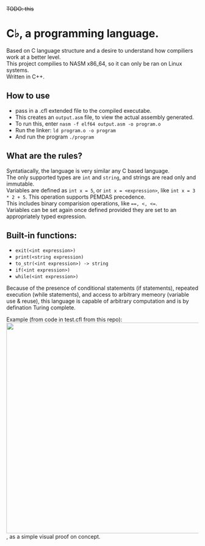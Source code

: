 <del>TODO: this

# C♭, a programming language.

Based on C language structure and a desire to understand how compiliers work at a better level. \
This project compilies to NASM x86_64, so it can only be ran on Linux systems. \
Written in C++.

## How to use

- pass in a .cfl extended file to the compiled executabe.
- This creates an ```output.asm``` file, to view the actual assembly generated.
- To run this, enter ```nasm -f elf64 output.asm -o program.o```
- Run the linker: ```ld program.o -o program```
- And run the program ```./program```

## What are the rules?

Syntatiacally, the language is very similar any C based language. \
The only supported types are ```int``` and ```string```, and strings are read only and immutable. \
Variables are defined as ```int x = 5```, or ```int x = <expression>```, like ```int x = 3 * 2 + 5```. This operation supports PEMDAS precedence. \
This includes binary comparision operations, like ```==, <, <=```. \
Variables can be set again once defined provided they are set to an appropriately typed expression.

## Built-in functions:
- ```exit(<int expression>)```
- ```print(<string expression)```
- ```to_str(<int expression>) -> string```
- ```if(<int expression>)```
- ```while(<int expression>)```

Because of the presence of conditional statements (if statements), repeated execution (while statements), and access to arbitrary memeory (variable use & reuse), this language is capable of arbitrary computation and is by defination Turing complete.

Example (from code in test.cfl from this repo): \
<img src="https://github.com/user-attachments/assets/ec81f927-eac3-42a4-9113-b49df11a2fd1" width="550">
, as a simple visual proof on concept.
